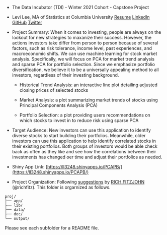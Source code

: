 + The Data Incubator (TDI) - Winter 2021 Cohort - Capstone Project

+ Levi Lee, MA of Statistics at Columbia University [Resume](https://drive.google.com/file/d/1RRENekwiRR6c1qMlLV0KxgfzmnkZiw_j/view?usp=sharing) [LinkedIn](https://www.linkedin.com/in/ll3248) [GitHub](https://github.com/ll3248) [Twitter](https://twitter.com/ll3248) 

+ Project Summary: When it comes to investing, people are always on the lookout for new strategies to maxanize  their success. However, the actions investors take differ from person to person because of several factors, such as risk tolerance, income level, past experiences, and macroeconomic shifts. We can use machine learning for stock market analysis. Specifically, we will focus on PCA for market trend analysis and sparse PCA for portfolio selection. Since we emphasize portfolio diversification, we believe it to be a universally appealing method to all investors, regardless of their investing background. 

	+ Historical Trend Analysis: an interactive line plot detailing adjusted closing prices of selected stocks

	+ Market Analysis: a plot summarizing market trends of stocks using Principal Components Analysis (PCA)

	+ Portfolio Selection: a plot providing users recommendations on which stocks to invest in to reduce risk using sparse PCA

+ Target Audience: New investors can use this application to identify diverse stocks to start building their portfolios. Meanwhile, older investors can use this application to help identify correlated stocks in their existing portfolios. Both groups of investors would be able check back as often as they like and see how the correlations between their investments has changed oer time and adjust their portfolios as needed. 

+ Shiny App Link: [https://ll3248.shinyapps.io/PCAPB/](https://ll3248.shinyapps.io/PCAPB/)

+ Project Organization: Following [suggestions](http://nicercode.github.io/blog/2013-04-05-projects/) by [RICH FITZJOHN](http://nicercode.github.io/about/#Team) (@richfitz). This folder is orgarnized as follows.

```
proj/
├── app/
├── lib/
├── data/
├── doc/
└── output/
```

Please see each subfolder for a README file.